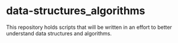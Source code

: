 # data-structures_algorithms
This repository holds scripts that will be written in an effort to better understand data structures and algorithms. 
